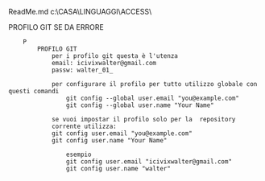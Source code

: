 ReadMe.md
	c:\CASA\LINGUAGGI\ACCESS\



PROFILO GIT SE DA ERRORE
	
		P
			PROFILO GIT
				per i profilo git questa è l'utenza 
				email: icivixwalter@gmail.com
				passw: walter_01_

				per configurare il profilo per tutto utilizzo globale con questi comandi
				 	git config --global user.email "you@example.com"
  					git config --global user.name "Your Name"

				se vuoi impostar il profilo solo per la  repository
				corrente utilizza:
				git config user.email "you@example.com"
				git config user.name "Your Name"

					esempio
					git config user.email "icivixwalter@gmail.com"
					git config user.name "walter"

